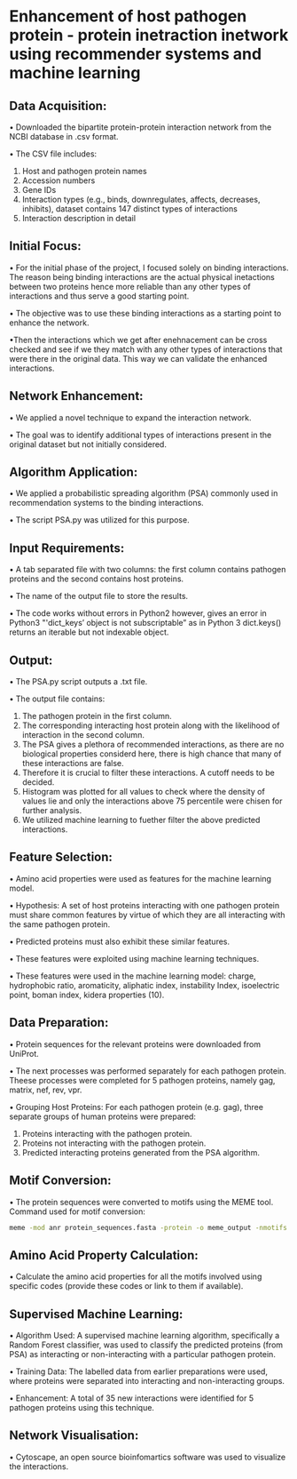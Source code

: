
# Enhancement of host pathogen protein - protein inetraction inetwork using recommender systems and machine learning

## Data Acquisition:

• Downloaded the bipartite protein-protein interaction network from the NCBI database in .csv format.

•	The CSV file includes:

   1. Host and pathogen protein names
   2. Accession numbers
   3. Gene IDs
   4. Interaction types (e.g., binds, downregulates, affects, decreases, inhibits), dataset contains 147 distinct types of interactions
   5. Interaction description in detail



##  Initial Focus:
•	For the initial phase of the project, I focused solely on binding interactions. The reason being binding interactions are the actual physical inetactions between two proteins hence more reliable than any other types of interactions and thus serve a good starting point.

•	The objective was to use these binding interactions as a starting point to enhance the network.

•Then the interactions which we get after enehnacement can be cross checked and see if we they match with any other types of interactions that were there in the original data. This way we can validate the enhanced interactions.


##  Network Enhancement:
•	We applied a novel technique to expand the interaction network.

•	The goal was to identify additional types of interactions present in the original dataset but not initially considered.

## Algorithm Application:
•	We applied a probabilistic spreading algorithm (PSA) commonly used in recommendation systems to the binding interactions.

•	The script PSA.py was utilized for this purpose.

## Input Requirements:
•	A tab separated file with two columns: the first column contains pathogen proteins and the second contains host proteins.

•	The name of the output file to store the results. 

•	The code works without errors in Python2 however, gives an error in Python3 "'dict_keys’ object is not subscriptable” as  in Python 3 dict.keys() returns an iterable but not indexable object. 


##	Output:
•	The PSA.py script outputs a .txt file.

•	The output file contains:
1.	The pathogen protein in the first column.
2.	The corresponding interacting host protein along with the likelihood of interaction in the second column.
3.	The PSA gives a plethora of recommended interactions, as there are no biological properties considerd here, there is high chance that many of these interactions are false.
4.	Therefore it is crucial to filter these interactions. A cutoff needs to be decided.
5.	Histogram was plotted for all values to check where the density of values lie and only the interactions above 75 percentile were chisen for further analysis.
6. We utilized machine learning to fuether filter the above predicted interactions.


## Feature Selection:
•	Amino acid properties were used as features for the machine learning model.

•	Hypothesis: A set of host proteins interacting with one pathogen protein must share common features by virtue of which they are all interacting with the same pathogen protein.

•	Predicted proteins must also exhibit these similar features.

•	These features were exploited using machine learning techniques.

• These features were used in the machine learning model: charge, hydrophobic ratio, aromaticity, aliphatic index, instability Index, isoelectric point, boman index, kidera properties (10).

## Data Preparation:
•	Protein sequences for the relevant proteins were downloaded from UniProt.

•	The next processes was performed separately for each pathogen protein. Theese processes were completed for 5 pathogen proteins,  namely gag, matrix, nef, rev, vpr.

•	Grouping Host Proteins: For each pathogen protein (e.g. gag), three separate groups of human proteins were prepared:
1.	Proteins interacting with the pathogen protein.
2.	Proteins not interacting with the pathogen protein.
3.	Predicted interacting proteins generated from the PSA algorithm.

## Motif Conversion:
•	The protein sequences were converted to motifs using the MEME tool. Command used for motif conversion:

```bash
meme -mod anr protein_sequences.fasta -protein -o meme_output -nmotifs 5 
```


## Amino Acid Property Calculation:
•	Calculate the amino acid properties for all the motifs involved using specific codes (provide these codes or link to them if available).

## Supervised Machine Learning:
• Algorithm Used: A supervised machine learning algorithm, specifically a Random Forest classifier, was used to classify the predicted proteins (from PSA) as interacting or non-interacting with a particular pathogen protein.

• Training Data: The labelled data from earlier preparations were used, where proteins were separated into interacting and non-interacting groups.

• Enhancement: A total of 35 new interactions were identified for 5 pathogen proteins using this technique.

## Network Visualisation:
• Cytoscape, an open source bioinfomartics software was used to visualize the interactions.



